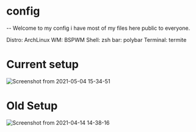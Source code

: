 # config

-- Welcome to my config
i have most of my files here public to everyone.

Distro: ArchLinux
WM: BSPWM
Shell: zsh
bar: polybar
Terminal: termite

# Current setup
![Screenshot from 2021-05-04 15-34-51](https://user-images.githubusercontent.com/78548167/117004249-88aa7b00-acee-11eb-843f-6463a3a587bc.png)


# Old Setup
![Screenshot from 2021-04-14 14-38-16](https://user-images.githubusercontent.com/78548167/114704392-38fc1380-9d2f-11eb-8b57-e66fe3537ac1.png)

